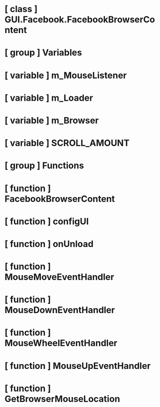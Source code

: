 # [ class ] GUI.Facebook.FacebookBrowserContent

# [ group ] Variables

# [ variable ] m_MouseListener

# [ variable ] m_Loader

# [ variable ] m_Browser

# [ variable ] SCROLL_AMOUNT

# [ group ] Functions

# [ function ] FacebookBrowserContent

# [ function ] configUI

# [ function ] onUnload

# [ function ] MouseMoveEventHandler

# [ function ] MouseDownEventHandler

# [ function ] MouseWheelEventHandler

# [ function ] MouseUpEventHandler

# [ function ] GetBrowserMouseLocation

